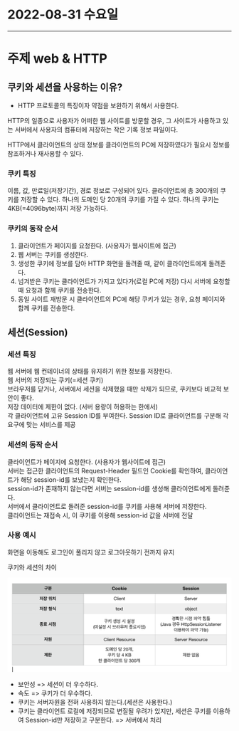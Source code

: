 # 2022-08-31 수요일

----

# 주제 web & HTTP 

## 쿠키와 세션을 사용하는 이유?
- HTTP 프로토콜의 특징이자 약점을 보완하기 위해서 사용한다.

HTTP의 일종으로 사용자가 어떠한 웹 사이트를 방문할 경우,
그 사이트가 사용하고 있는 서버에서 사용자의 컴퓨터에 저장하는 작은 기록 정보 파일이다.

HTTP에서 클라이언트의 상태 정보를 클라이언트의 PC에 저장하였다가 필요시 정보를 참조하거나 재사용할 수 있다.


### 쿠키 특징

이름, 값, 만료일(저장기간), 경로 정보로 구성되어 있다.
클라이언트에 총 300개의 쿠키를 저장할 수 있다.
하나의 도메인 당 20개의 쿠키를 가질 수 있다.
하나의 쿠키는 4KB(=4096byte)까지 저장 가능하다.


### 쿠키의 동작 순서

1. 클라이언트가 페이지를 요청한다. (사용자가 웹사이트에 접근)
2. 웹 서버는 쿠키를 생성한다.
3. 생성한 쿠키에 정보를 담아 HTTP 화면을 돌려줄 때, 같이 클라이언트에게 돌려준다.
4. 넘겨받은 쿠키는 클라이언트가 가지고 있다가(로컬 PC에 저장) 다시 서버에 요청할 때 요청과 함께 쿠키를 전송한다.
5. 동일 사이트 재방문 시 클라이언트의 PC에 해당 쿠키가 있는 경우, 요청 페이지와 함께 쿠키를 전송한다.


## 세션(Session)


### 세션 특징

웹 서버에 웹 컨테이너의 상태를 유지하기 위한 정보를 저장한다.<br>
웹 서버의 저장되는 쿠키(=세션 쿠키)<br>
브라우저를 닫거나, 서버에서 세션을 삭제했을 때만 삭제가 되므로, 쿠키보다 비교적 보안이 좋다.<br>
저장 데이터에 제한이 없다. (서버 용량이 허용하는 한에서)<br>
각 클라이언트에 고유 Session ID를 부여한다. Session ID로 클라이언트를 구분해 각 요구에 맞는 서비스를 제공


### 세션의 동작 순서

클라이언트가 페이지에 요청한다. (사용자가 웹사이트에 접근)<br>
서버는 접근한 클라이언트의 Request-Header 필드인 Cookie를 확인하여, 클라이언트가 해당 session-id를 보냈는지 확인한다.<br>
session-id가 존재하지 않는다면 서버는 session-id를 생성해 클라이언트에게 돌려준다.<br>
서버에서 클라이언트로 돌려준 session-id를 쿠키를 사용해 서버에 저장한다.<br>
클라이언트는 재접속 시, 이 쿠키를 이용해 session-id 값을 서버에 전달


### 사용 예시

화면을 이동해도 로그인이 풀리지 않고 로그아웃하기 전까지 유지


쿠키와 세션의 차이

![img.png](img.png)


- 보안성 => 세션이 더 우수하다.
- 속도 => 쿠키가 더 우수하다.
- 쿠키는 서버자원을 전혀 사용하지 않는다.(세션은 사용한다.)
- 쿠키는 클라이언트 로컬에 저장되므로 변질될 우려가 있지만, 
세션은 쿠키를 이용하여 Session-id만 저장하고 구분한다.
=> 서버에서 처리
